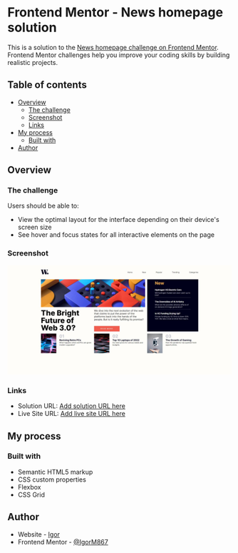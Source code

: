 # Frontend Mentor - News homepage solution

This is a solution to the [News homepage challenge on Frontend Mentor](https://www.frontendmentor.io/challenges/news-homepage-H6SWTa1MFl). Frontend Mentor challenges help you improve your coding skills by building realistic projects.

## Table of contents

- [Overview](#overview)
  - [The challenge](#the-challenge)
  - [Screenshot](#screenshot)
  - [Links](#links)
- [My process](#my-process)
  - [Built with](#built-with)
- [Author](#author)

## Overview

### The challenge

Users should be able to:

- View the optimal layout for the interface depending on their device's screen size
- See hover and focus states for all interactive elements on the page

### Screenshot

![](./screenshot.jpg)

### Links

- Solution URL: [Add solution URL here](https://your-solution-url.com)
- Live Site URL: [Add live site URL here](https://news-homepage-main-im.netlify.app/)

## My process

### Built with

- Semantic HTML5 markup
- CSS custom properties
- Flexbox
- CSS Grid

## Author

- Website - [Igor](https://news-homepage-main-im.netlify.app/)
- Frontend Mentor - [@IgorM867](https://www.frontendmentor.io/profile/IgorM867)
